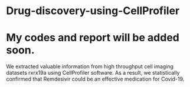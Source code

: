 # Drug-discovery-using-CellProfiler
# My codes and report will be added soon.

We extracted valuable information from high throughput cell imaging datasets rxrx19a using CellProfiler software. As a result, we statistically confirmed that Remdesivir could be an effective medication for Covid-19.
